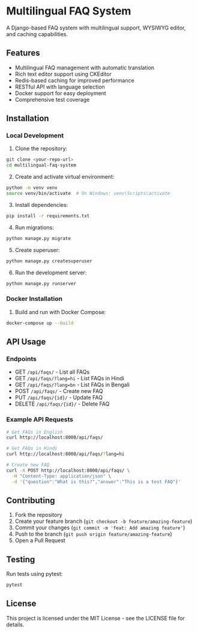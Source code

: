 # Multilingual FAQ System

A Django-based FAQ system with multilingual support, WYSIWYG editor, and caching capabilities.

## Features

- Multilingual FAQ management with automatic translation
- Rich text editor support using CKEditor
- Redis-based caching for improved performance
- RESTful API with language selection
- Docker support for easy deployment
- Comprehensive test coverage

## Installation

### Local Development

1. Clone the repository:
```bash
git clone <your-repo-url>
cd multilingual-faq-system
```

2. Create and activate virtual environment:
```bash
python -m venv venv
source venv/bin/activate  # On Windows: venv\Scripts\activate
```

3. Install dependencies:
```bash
pip install -r requirements.txt
```

4. Run migrations:
```bash
python manage.py migrate
```

5. Create superuser:
```bash
python manage.py createsuperuser
```

6. Run the development server:
```bash
python manage.py runserver
```

### Docker Installation

1. Build and run with Docker Compose:
```bash
docker-compose up --build
```

## API Usage

### Endpoints

- GET `/api/faqs/` - List all FAQs
- GET `/api/faqs/?lang=hi` - List FAQs in Hindi
- GET `/api/faqs/?lang=bn` - List FAQs in Bengali
- POST `/api/faqs/` - Create new FAQ
- PUT `/api/faqs/{id}/` - Update FAQ
- DELETE `/api/faqs/{id}/` - Delete FAQ

### Example API Requests

```bash
# Get FAQs in English
curl http://localhost:8000/api/faqs/

# Get FAQs in Hindi
curl http://localhost:8000/api/faqs/?lang=hi

# Create new FAQ
curl -X POST http://localhost:8000/api/faqs/ \
  -H "Content-Type: application/json" \
  -d '{"question":"What is this?","answer":"This is a test FAQ"}'
```

## Contributing

1. Fork the repository
2. Create your feature branch (`git checkout -b feature/amazing-feature`)
3. Commit your changes (`git commit -m 'feat: Add amazing feature'`)
4. Push to the branch (`git push origin feature/amazing-feature`)
5. Open a Pull Request

## Testing

Run tests using pytest:
```bash
pytest
```

## License

This project is licensed under the MIT License - see the LICENSE file for details.